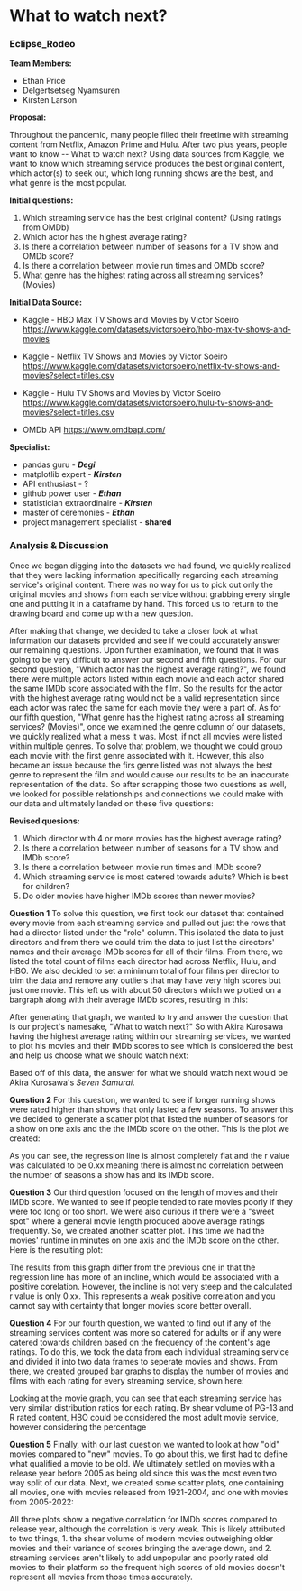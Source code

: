 # What to watch next?
### Eclipse_Rodeo
**Team Members:**
- Ethan Price
- Delgertsetseg Nyamsuren
- Kirsten Larson

**Proposal:**

  Throughout the pandemic, many people filled their freetime with streaming content from Netflix, Amazon Prime and Hulu. After two plus years, people want to know -- What to watch next? Using data sources from Kaggle, we want to know which streaming service produces the best original content, which actor(s) to seek out, which long running shows are the best, and what genre is the most popular.

**Initial questions:** 
1. Which streaming service has the best original content? (Using ratings from OMDb)
2. Which actor has the highest average rating?
3. Is there a correlation between number of seasons for a TV show and OMDb score?
4. Is there a correlation between movie run times and OMDb score?
5. What genre has the highest rating across all streaming services? (Movies)





**Initial Data Source:**
- Kaggle - HBO Max TV Shows and Movies by Victor Soeiro
  https://www.kaggle.com/datasets/victorsoeiro/hbo-max-tv-shows-and-movies

- Kaggle - Netflix TV Shows and Movies by Victor Soeiro
  https://www.kaggle.com/datasets/victorsoeiro/netflix-tv-shows-and-movies?select=titles.csv

- Kaggle - Hulu TV Shows and Movies by Victor Soeiro
  https://www.kaggle.com/datasets/victorsoeiro/hulu-tv-shows-and-movies?select=titles.csv

- OMDb API
  https://www.omdbapi.com/

**Specialist:**
- pandas guru - ***Degi***
- matplotlib  expert - ***Kirsten***
- API enthusiast - ?
- github power user - ***Ethan***
- statistician extraordinaire - ***Kirsten***
- master of ceremonies - ***Ethan***
- project management specialist - **shared**

### Analysis & Discussion

Once we began digging into the datasets we had found, we quickly realized that they were lacking information specifically regarding each streaming service's original content. There was no way for us to pick out only the original movies and shows from each service without grabbing every single one and putting it in a dataframe by hand. This forced us to return to the drawing board and come up with a new question.

After making that change, we decided to take a closer look at what information our datasets provided and see if we could accurately answer our remaining questions. Upon further examination, we found that it was going to be very difficult to answer our second and fifth questions. For our second question, "Which actor has the highest average rating?", we found there were multiple actors listed within each movie and each actor shared the same IMDb score associated with the film. So the results for the actor with the highest average rating would not be a valid representation since each actor was rated the same for each movie they were a part of. As for our fifth question, "What genre has the highest rating across all streaming services? (Movies)", once we examined the genre column of our datasets, we quickly realized what a mess it was. Most, if not all movies were listed within multiple genres. To solve that problem, we thought we could group each movie with the first genre associated with it. However, this also became an issue because the firs genre listed was not always the best genre to represent the film and would cause our results to be an inaccurate representation of the data. So after scrapping those two questions as well, we looked for possible relationships and connections we could make with our data and ultimately landed on these five questions:

**Revised quesions:**
1. Which director with 4 or more movies has the highest average rating?
2. Is there a correlation between number of seasons for a TV show and IMDb score?
3. Is there a correlation between movie run times and IMDb score?
4. Which streaming service is most catered towards adults? Which is best for children?
5. Do older movies have higher IMDb scores than newer movies?

**Question 1**
To solve this question, we first took our dataset that contained every movie from each streaming service and pulled out just the rows that had a director listed under the "role" column. This isolated the data to just directors and from there we could trim the data to just list the directors' names and their average IMDb scores for all of their films. From there, we listed the total count of films each director had across Netflix, Hulu, and HBO. We also decided to set a minimum total of four films per director to trim the data and remove any outliers that may have very high scores but just one movie. This left us with about 50 directors which we plotted on a bargraph along with their average IMDb scores, resulting in this:


After generating that graph, we wanted to try and answer the question that is our project's namesake, "What to watch next?" So with Akira Kurosawa having the highest average rating within our streaming services, we wanted to plot his movies and their IMDb scores to see which is considered the best and help us choose what we should watch next:

Based off of this data, the answer for what we should watch next would be Akira Kurosawa's *Seven Samurai*.

**Question 2**
For this question, we wanted to see if longer running shows were rated higher than shows that only lasted a few seasons. To answer this we decided to generate a scatter plot that listed the number of seasons for a show on one axis and the the IMDb score on the other. This is the plot we created:

As you can see, the regression line is almost completely flat and the r value was calculated to be 0.xx meaning there is almost no correlation between the number of seasons a show has and its IMDb score.

**Question 3**
Our third question focused on the length of movies and their IMDb score. We wanted to see if people tended to rate movies poorly if they were too long or too short. We were also curious if there were a "sweet spot" where a general movie length produced above average ratings frequently. So, we created another scatter plot. This time we had the movies' runtime in minutes on one axis and the IMDb score on the other. Here is the resulting plot:

The results from this graph differ from the previous one in that the regression line has more of an incline, which would be associated with a positive corelation. However, the incline is not very steep and the calculated r value is only 0.xx. This represents a weak positive correlation and you cannot say with certainty that longer movies score better overall.

**Question 4**
For our fourth question, we wanted to find out if any of the streaming services content was more so catered for adults or if any were catered towards children based on the frequency of the content's age ratings. To do this, we took the data from each individual streaming service and divided it into two data frames to seperate movies and shows. From there, we created grouped bar graphs to display the number of movies and films with each rating for every streaming service, shown here:

Looking at the movie graph, you can see that each streaming service has very similar distribution ratios for each rating. By shear volume of PG-13 and R rated content, HBO could be considered the most adult movie service, however considering the percentage 

**Question 5**
Finally, with our last question we wanted to look at how "old" movies compared to "new" movies. To go about this, we first had to define what qualified a movie to be old. We ultimately settled on movies with a release year before 2005 as being old since this was the most even two way split of our data. Next, we created some scatter plots, one containing all movies, one with movies released from 1921-2004, and one with movies from 2005-2022:

All three plots show a negative correlation for IMDb scores compared to release year, although the correlation is very weak. This is likely attributed to two things, 1. the shear volume of modern movies outweighing older movies and their variance of scores bringing the average down, and 2. streaming services aren't likely to add unpopular and poorly rated old movies to their platform so the frequent high scores of old movies doesn't represent all movies from those times accurately. 